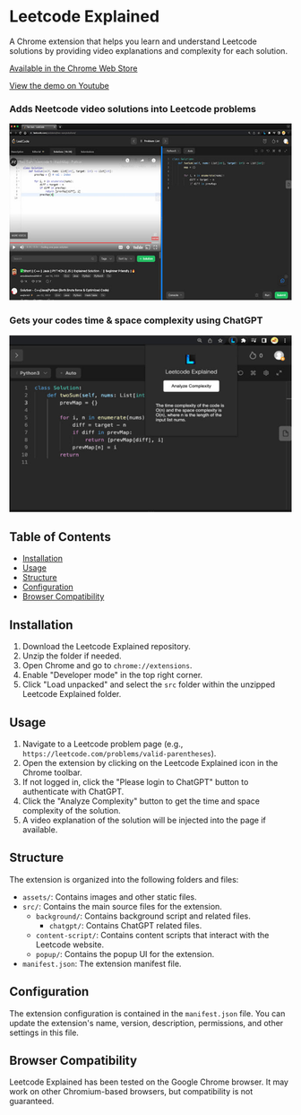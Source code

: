 # Leetcode Explained

A Chrome extension that helps you learn and understand Leetcode solutions by providing video explanations and complexity for each solution.

[Available in the Chrome Web Store](https://chrome.google.com/webstore/detail/leetcode-explained/cofoinjfjcpgcjiinjhcpomcjoalijbe)

[View the demo on Youtube](https://www.youtube.com/watch?v=E5nvCyVZxuc)

### Adds Neetcode video solutions into Leetcode problems

![Leetcode Explained Screenshot 2](./assets/images/screenshot-1.jpeg)

### Gets your codes time & space complexity using ChatGPT

![Leetcode Explained Screenshot 1](./assets/images/screenshot-2.jpeg)

## Table of Contents

- [Installation](#installation)
- [Usage](#usage)
- [Structure](#structure)
- [Configuration](#configuration)
- [Browser Compatibility](#browser-compatibility)

## Installation

1. Download the Leetcode Explained repository.
2. Unzip the folder if needed.
3. Open Chrome and go to `chrome://extensions`.
4. Enable "Developer mode" in the top right corner.
5. Click "Load unpacked" and select the `src` folder within the unzipped Leetcode Explained folder.

## Usage

1. Navigate to a Leetcode problem page (e.g., `https://leetcode.com/problems/valid-parentheses`).
2. Open the extension by clicking on the Leetcode Explained icon in the Chrome toolbar.
3. If not logged in, click the "Please login to ChatGPT" button to authenticate with ChatGPT.
4. Click the "Analyze Complexity" button to get the time and space complexity of the solution.
5. A video explanation of the solution will be injected into the page if available.

## Structure

The extension is organized into the following folders and files:

- `assets/`: Contains images and other static files.
- `src/`: Contains the main source files for the extension.
  - `background/`: Contains background script and related files.
    - `chatgpt/`: Contains ChatGPT related files.
  - `content-script/`: Contains content scripts that interact with the Leetcode website.
  - `popup/`: Contains the popup UI for the extension.
- `manifest.json`: The extension manifest file.

## Configuration

The extension configuration is contained in the `manifest.json` file. You can update the extension's name, version, description, permissions, and other settings in this file.

## Browser Compatibility

Leetcode Explained has been tested on the Google Chrome browser. It may work on other Chromium-based browsers, but compatibility is not guaranteed.
